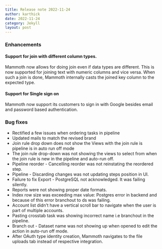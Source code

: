 ```yaml
---
title: Release note 2022-11-24
author: karthick
date: 2022-11-24
category: Jekyll
layout: post
---
```


### Enhancements

#### Support for join with different column types.
Mammoth now allows for doing join even if data types are different. This is now
supported for joining text with numeric columns and vice versa. When such a join
is done, Mammoth internally casts the joined key column to the expected type.

#### Support for Single sign on
Mammoth now support its customers to sign in with Google besides email and password based authentication. 

### Bug fixes

* Rectified a few issues when ordering tasks in pipeline
* Updated mails to match the revised brand
* Join rule drop down does not show the Views with the join rule is pipeline is
  in auto run off mode
* The join rule drop-down was not showing the views to select from when the join rule is new in the pipeline and auto-run off.
* Pipeline reorder - Cancelling reorder was not reinstating the reordered step.
* Pipeline - Discarding changes was not updating steps position in UI.
* Failure to fix Export - PostgreSQL not acknowledged. It was failing silently.
* Reports were not showing proper date formats.
* Index row size was exceeding max value: Postgres error in backend and because of this error branchout to ds was failing.
* Account list didn't have a vertical scroll bar to navigate when the user is part of multiple accounts.
* Pasting crosstab task was showing incorrect name i.e branchout in the pipeline.
* Branch out - Dataset name was not showing up when opened to edit the action in auto-run off mode.
* After OAuth type identity creation, Mammoth navigates to the file uploads tab instead of respective integration.
